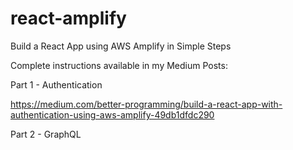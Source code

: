 # react-amplify
Build a React App using AWS Amplify in Simple Steps

Complete instructions available in my Medium Posts:

Part 1 - Authentication

https://medium.com/better-programming/build-a-react-app-with-authentication-using-aws-amplify-49db1dfdc290

Part 2 - GraphQL
